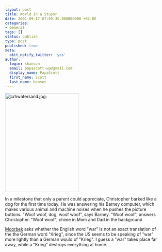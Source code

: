 ```yaml
---
layout: post
title: World in a Stupor
date: 2001-09-17 07:09:35.000000000 +02:00
categories:
- General
tags: []
status: publish
type: post
published: true
meta:
  aktt_notify_twitter: 'yes'
author:
  login: shanson
  email: papascott-wp@gmail.com
  display_name: PapaScott
  first_name: Scott
  last_name: Hanson
---
```

<p><img src="https://res.cloudinary.com/papascott/image/upload/wordpress/wp-content/uploads/2001/09/crhwatersand.jpg" height="325" width="244" border="0" alt="crhwatersand.jpg: " /></p>
<p>In a milestone that only a parent could appreciate, Christopher barked like a dog for the first time today. He was answering his Barney computer, which makes various animal and machine noises when he pushes the picture buttons. "Woof woof, dog, woof woof", says Barney. "Woof woof", answers Christopher. "Woof woof", chime in Mom and Dad in the background.</p>
<p><a href="http://moorbek.weblogs.com/2001/09/15">Moorbek</a> asks whether the English word "war" is not an exact translation of the the German word "Krieg", since the US seems to be speaking of "war" more lightly than a German would of "Krieg". I guess a "war" takes place far away, while a "Krieg" destroys everything at home.</p>

